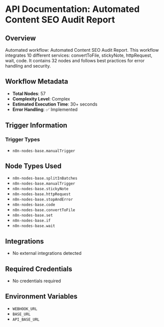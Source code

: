 # API Documentation: Automated Content SEO Audit Report

## Overview
Automated workflow: Automated Content SEO Audit Report. This workflow integrates 10 different services: convertToFile, stickyNote, httpRequest, wait, code. It contains 32 nodes and follows best practices for error handling and security.

## Workflow Metadata
- **Total Nodes**: 57
- **Complexity Level**: Complex
- **Estimated Execution Time**: 30+ seconds
- **Error Handling**: ✅ Implemented

## Trigger Information
### Trigger Types
- `n8n-nodes-base.manualTrigger`

## Node Types Used
- `n8n-nodes-base.splitInBatches`
- `n8n-nodes-base.manualTrigger`
- `n8n-nodes-base.stickyNote`
- `n8n-nodes-base.httpRequest`
- `n8n-nodes-base.stopAndError`
- `n8n-nodes-base.code`
- `n8n-nodes-base.convertToFile`
- `n8n-nodes-base.set`
- `n8n-nodes-base.if`
- `n8n-nodes-base.wait`

## Integrations
- No external integrations detected

## Required Credentials
- No credentials required

## Environment Variables
- `WEBHOOK_URL`
- `BASE_URL`
- `API_BASE_URL`
